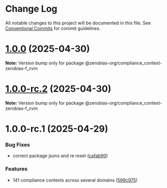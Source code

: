 # Change Log

All notable changes to this project will be documented in this file.
See [Conventional Commits](https://conventionalcommits.org) for commit guidelines.

# [1.0.0](https://github.com/zerobias-org/compliance_context/compare/@zerobias-org/compliance_context-zerobias-f_cvm@1.0.0-rc.2...@zerobias-org/compliance_context-zerobias-f_cvm@1.0.0) (2025-04-30)

**Note:** Version bump only for package @zerobias-org/compliance_context-zerobias-f_cvm





# [1.0.0-rc.2](https://github.com/zerobias-org/compliance_context/compare/@zerobias-org/compliance_context-zerobias-f_cvm@1.0.0-rc.1...@zerobias-org/compliance_context-zerobias-f_cvm@1.0.0-rc.2) (2025-04-30)

**Note:** Version bump only for package @zerobias-org/compliance_context-zerobias-f_cvm





# 1.0.0-rc.1 (2025-04-29)


### Bug Fixes

* correct package jsons and re reset ([cafab90](https://github.com/zerobias-org/compliance_context/commit/cafab90b3771e45ffeefa4ea2dca415266baa99f))


### Features

* 141 compliance contexts across several domains ([599c975](https://github.com/zerobias-org/compliance_context/commit/599c975fcf3da5bbfffe4113c7f5f793e5231e68))
